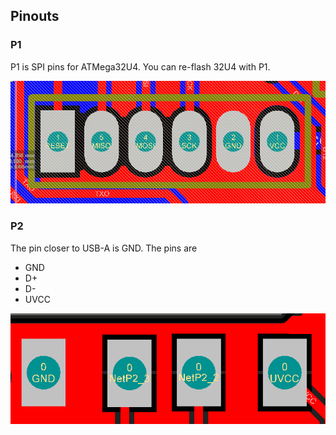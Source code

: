 ## Pinouts

### P1

P1 is SPI pins for ATMega32U4. You can re-flash 32U4 with P1.

![P1](assets/pinouts-p1.png) 

### P2

The pin closer to USB-A is GND. The pins are

* GND 
* D+ 
* D-  
* UVCC 

![P1](assets/usb-p2.png) 

